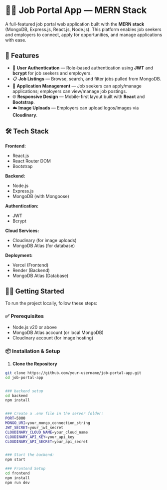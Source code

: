 # 🧑‍💼 Job Portal App — MERN Stack

A full-featured job portal web application built with the **MERN stack** (MongoDB, Express.js, React.js, Node.js). This platform enables job seekers and employers to connect, apply for opportunities, and manage applications with ease.

## 🚀 Features

- 🔐 **User Authentication** — Role-based authentication using **JWT** and **bcrypt** for job seekers and employers.
- 📋 **Job Listings** — Browse, search, and filter jobs pulled from MongoDB.
- 📂 **Application Management** — Job seekers can apply/manage applications; employers can view/manage job postings.
- 🌐 **Responsive Design** — Mobile-first layout built with **React** and **Bootstrap**.
- ☁️ **Image Uploads** — Employers can upload logos/images via **Cloudinary**.

## 🛠️ Tech Stack

**Frontend:**  
- React.js  
- React Router DOM  
- Bootstrap  

**Backend:**  
- Node.js  
- Express.js  
- MongoDB (with Mongoose)  

**Authentication:**  
- JWT  
- Bcrypt  

**Cloud Services:**  
- Cloudinary (for image uploads)  
- MongoDB Atlas (for database)  

**Deployment:**  
- Vercel (Frontend)  
- Render (Backend)  
- MongoDB Atlas (Database)

## 🧑‍💻 Getting Started

To run the project locally, follow these steps:

### ✅ Prerequisites

- Node.js v20 or above  
- MongoDB Atlas account (or local MongoDB)  
- Cloudinary account (for image hosting)

### 📦 Installation & Setup

1. **Clone the Repository**

```bash
git clone https://github.com/your-username/job-portal-app.git
cd job-portal-app


### backend setup
cd backend
npm install


### Create a .env file in the server folder:
PORT=5000
MONGO_URI=your_mongo_connection_string
JWT_SECRET=your_jwt_secret
CLOUDINARY_CLOUD_NAME=your_cloud_name
CLOUDINARY_API_KEY=your_api_key
CLOUDINARY_API_SECRET=your_api_secret


### Start the backend:
npm start

### Frontend Setup
cd frontend
npm install
npm run dev

